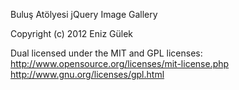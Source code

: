 Buluş Atölyesi jQuery Image Gallery

Copyright (c) 2012 Eniz Gülek

Dual licensed under the MIT and GPL licenses: http://www.opensource.org/licenses/mit-license.php http://www.gnu.org/licenses/gpl.html

